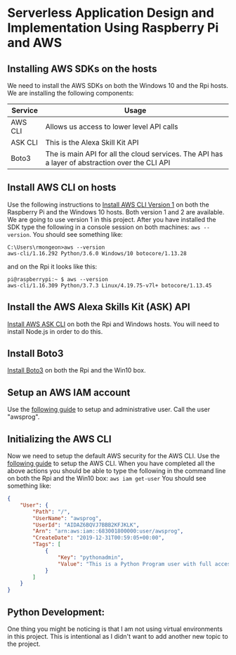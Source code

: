 # Serverless Application Design and Implementation Using Raspberry Pi and AWS

## Installing AWS SDKs on the hosts
We need to install the AWS SDKs on both the Windows 10 and the Rpi hosts. We are installing the following components:

| Service | Usage |
| --- | --- |
| AWS CLI | Allows us access to lower level API calls |
| ASK CLI | This is the Alexa Skill Kit API |
| Boto3 | The is main API for all the cloud services. The API has a layer of abstraction over the CLI API |

## Install AWS CLI on hosts
Use the following instructions to [Install AWS CLI Version 1](https://docs.aws.amazon.com/cli/latest/userguide/install-cliv1.html) on both the Raspberry Pi and the Windows 10 hosts. Both version 1 and 2 are available. We are going to use version 1 in this project. After you have installed the SDK type the following in a console session on both machines: `aws --version`. You should see something like:
```
C:\Users\rmongeon>aws --version
aws-cli/1.16.292 Python/3.6.0 Windows/10 botocore/1.13.28
```

and on the Rpi it looks like this:
```
pi@raspberrypi:~ $ aws --version
aws-cli/1.16.309 Python/3.7.3 Linux/4.19.75-v7l+ botocore/1.13.45
```


## Install the AWS Alexa Skills Kit (ASK) API
[Install AWS ASK CLI](https://developer.amazon.com/en-US/docs/alexa/smapi/quick-start-alexa-skills-kit-command-line-interface.html) on both the Rpi and Windows hosts. You will need to install Node.js in order to do this.


## Install Boto3
[Install Boto3](https://boto3.amazonaws.com/v1/documentation/api/latest/guide/quickstart.html) on both the Rpi and the Win10 box.


## Setup an AWS IAM account 
Use the [following guide](https://docs.aws.amazon.com/IAM/latest/UserGuide/getting-started_create-admin-group.html) to setup and administrative user. Call the user "awsprog".


## Initializing the AWS CLI
Now we need to setup the default AWS security for the AWS CLI. Use the [following guide](https://docs.aws.amazon.com/cli/latest/userguide/cli-chap-configure.html) to setup the AWS CLI. When you have completed all the above actions you should be able to type the following in the command line on both the Rpi and the Win10 box:
    `aws iam get-user`
You should see something like:

```json
{
    "User": {
        "Path": "/",
        "UserName": "awsprog",
        "UserId": "AIDAZ6BQVJ7BBB2KFJKLK",
        "Arn": "arn:aws:iam::683001800000:user/awsprog",
        "CreateDate": "2019-12-31T00:59:05+00:00",
        "Tags": [
            {
                "Key": "pythonadmin",
                "Value": "This is a Python Program user with full access"
            }
        ]
    }
}
```

## Python Development:
One thing you might be noticing is that I am not using virtual environments in this project. This is intentional as I didn't want to add another new topic to the project.




